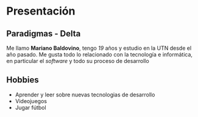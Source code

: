 # Presentación
## Paradigmas - Delta

Me llamo **Mariano Baldovino**, tengo *19* años y estudio en la UTN desde el año pasado.
Me gusta todo lo relacionado con la tecnología e informática, en particular el *software* y todo su proceso de desarrollo

## Hobbies
- Aprender y leer sobre nuevas tecnologias de desarrollo
- Videojuegos
- Jugar fútbol 
